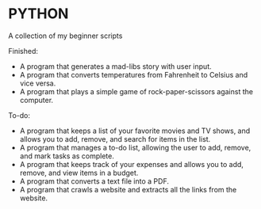 # PYTHON

A collection of my beginner scripts

Finished:
- A program that generates a mad-libs story with user input.
- A program that converts temperatures from Fahrenheit to Celsius and vice versa.
- A program that plays a simple game of rock-paper-scissors against the computer.

To-do:
- A program that keeps a list of your favorite movies and TV shows, and allows you to add, remove, and search for items in the list.
- A program that manages a to-do list, allowing the user to add, remove, and mark tasks as complete.
- A program that keeps track of your expenses and allows you to add, remove, and view items in a budget.
- A program that converts a text file into a PDF.
- A program that crawls a website and extracts all the links from the website.